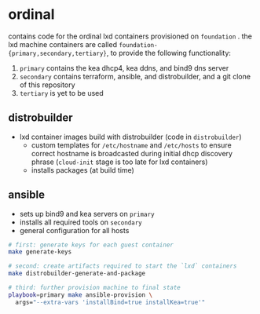 # ordinal

contains code for the ordinal lxd containers provisioned on `foundation`
. the lxd machine containers are called `foundation-{primary,secondary,tertiary}`, to provide the following functionality:

1. `primary` contains the kea dhcp4, kea ddns, and bind9 dns server
2. `secondary` contains terraform, ansible, and distrobuilder, and a git clone of this repository
3. `tertiary` is yet to be used

## distrobuilder

- lxd container images build with distrobuilder (code in `distrobuilder`)
  - custom templates for `/etc/hostname` and `/etc/hosts` to ensure correct hostname is broadcasted during initial dhcp discovery phrase (`cloud-init` stage is too late for lxd containers)
  - installs packages (at build time)

## ansible

- sets up bind9 and kea servers on `primary`
- installs all required tools on `secondary`
- general configuration for all hosts

```sh
# first: generate keys for each guest container
make generate-keys

# second: create artifacts required to start the `lxd` containers
make distrobuilder-generate-and-package

# third: further provision machine to final state
playbook=primary make ansible-provision \
  args="--extra-vars 'installBind=true installKea=true'"
```
